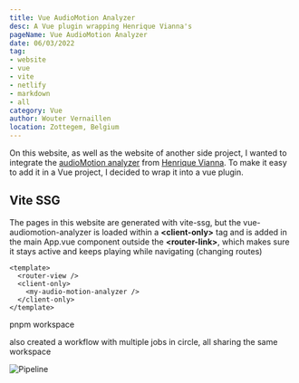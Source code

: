 ```yaml
---
title: Vue AudioMotion Analyzer
desc: A Vue plugin wrapping Henrique Vianna's  
pageName: Vue AudioMotion Analyzer
date: 06/03/2022
tag:
- website
- vue
- vite
- netlify
- markdown
- all
category: Vue
author: Wouter Vernaillen
location: Zottegem, Belgium
---
```


On this website, as well as the website of another side project, I wanted to integrate the [audioMotion analyzer](https://audiomotion.dev/) from [Henrique Vianna](https://github.com/hvianna).
To make it easy to add it in a Vue project, I decided to wrap it into a vue plugin.

## Vite SSG

The pages in this website are generated with vite-ssg, but the vue-audiomotion-analyzer is loaded within a **\<client-only\>** tag and is added in the main App.vue component outside the **\<router-link\>**, which makes sure it stays active and keeps playing while navigating (changing routes)

```vue
<template>
  <router-view />
  <client-only>
    <my-audio-motion-analyzer />
  </client-only>
</template>
```

pnpm workspace

also created a workflow with multiple jobs in circle, all sharing the same workspace

![Pipeline](/images/blog/vama-pipeline.png)
